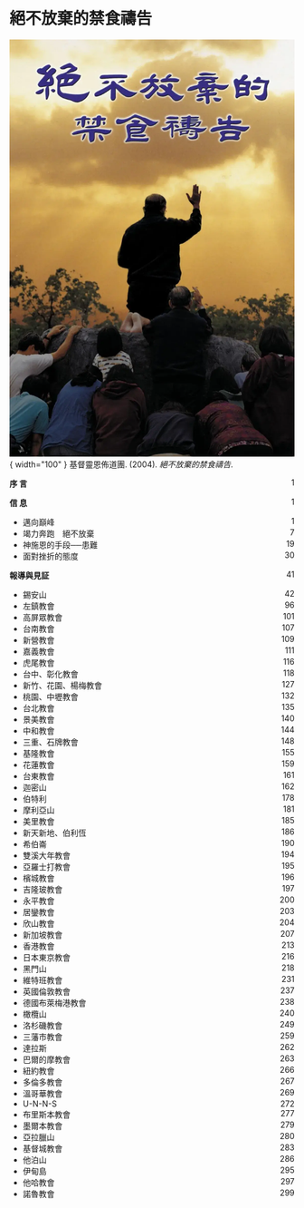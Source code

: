 # 絕不放棄的禁食禱告
![](../images/cover/絕不放棄的禁食禱告.webp){ width="100" }
基督靈恩佈道團. (2004). *絕不放棄的禁食禱告*.

**序 言** <span style="float: right;">1</span>

**信 息** <span style="float: right;">1</span>

* 邁向巔峰 <span style="float: right;">1</span>
* 竭力奔跑　絕不放棄 <span style="float: right;">7</span>
* 神施恩的手段──患難 <span style="float: right;">19</span>
* 面對挫折的態度 <span style="float: right;">30</span>

**報導與見証** <span style="float: right;">41</span>

* 錫安山 <span style="float: right;">42</span>
* 左鎮教會 <span style="float: right;">96</span>
* 高屏眾教會 <span style="float: right;">101</span>
* 台南教會 <span style="float: right;">107</span>
* 新營教會 <span style="float: right;">109</span>
* 嘉義教會 <span style="float: right;">111</span>
* 虎尾教會 <span style="float: right;">116</span>
* 台中、彰化教會 <span style="float: right;">118</span>
* 新竹、花園、楊梅教會 <span style="float: right;">127</span>
* 桃園、中壢教會 <span style="float: right;">132</span>
* 台北教會 <span style="float: right;">135</span>
* 景美教會 <span style="float: right;">140</span>
* 中和教會 <span style="float: right;">144</span>
* 三重、石牌教會 <span style="float: right;">148</span>
* 基隆教會 <span style="float: right;">155</span>
* 花蓮教會 <span style="float: right;">159</span>
* 台東教會 <span style="float: right;">161</span>
* 迦密山 <span style="float: right;">162</span>
* 伯特利 <span style="float: right;">178</span>
* 摩利亞山 <span style="float: right;">181</span>
* 美里教會 <span style="float: right;">185</span>
* 新天新地、伯利恆 <span style="float: right;">186</span>
* 希伯崙 <span style="float: right;">190</span>
* 雙溪大年教會 <span style="float: right;">194</span>
* 亞羅士打教會 <span style="float: right;">195</span>
* 檳城教會 <span style="float: right;">196</span>
* 吉隆玻教會 <span style="float: right;">197</span>
* 永平教會 <span style="float: right;">200</span>
* 居鑾教會 <span style="float: right;">203</span>
* 欣山教會 <span style="float: right;">204</span>
* 新加坡教會 <span style="float: right;">207</span>
* 香港教會 <span style="float: right;">213</span>
* 日本東京教會 <span style="float: right;">216</span>
* 黑門山 <span style="float: right;">218</span>
* 維特班教會 <span style="float: right;">231</span>
* 英國倫敦教會 <span style="float: right;">237</span>
* 德國布萊梅港教會 <span style="float: right;">238</span>
* 橄欖山 <span style="float: right;">240</span>
* 洛杉磯教會 <span style="float: right;">249</span>
* 三藩市教會 <span style="float: right;">259</span>
* 達拉斯 <span style="float: right;">262</span>
* 巴爾的摩教會 <span style="float: right;">263</span>
* 紐約教會 <span style="float: right;">266</span>
* 多倫多教會 <span style="float: right;">267</span>
* 溫哥華教會 <span style="float: right;">269</span>
* U-N-N-S <span style="float: right;">272</span>
* 布里斯本教會 <span style="float: right;">277</span>
* 墨爾本教會 <span style="float: right;">279</span>
* 亞拉臘山 <span style="float: right;">280</span>
* 基督城教會 <span style="float: right;">283</span>
* 他泊山 <span style="float: right;">286</span>
* 伊甸島 <span style="float: right;">295</span>
* 他哈教會 <span style="float: right;">297</span>
* 諾魯教會 <span style="float: right;">299</span>
